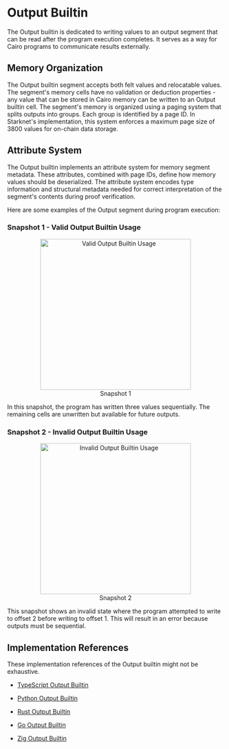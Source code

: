 # Output Builtin

The Output builtin is dedicated to writing values to an output segment that can be read after the program execution completes. It serves as a way for Cairo programs to communicate results externally.

## Memory Organization

The Output builtin segment accepts both felt values and relocatable values. The segment's memory cells have no validation or deduction properties - any value that can be stored in Cairo memory can be written to an Output builtin cell.
The segment's memory is organized using a paging system that splits outputs into groups. Each group is identified by a page ID. In Starknet's implementation, this system enforces a maximum page size of 3800 values for on-chain data storage.

## Attribute System

The Output builtin implements an attribute system for memory segment metadata. These attributes, combined with page IDs, define how memory values should be deserialized. The attribute system encodes type information and structural metadata needed for correct interpretation of the segment's contents during proof verification.

Here are some examples of the Output segment during program execution:

### Snapshot 1 - Valid Output Builtin Usage


<div align="center">
  <img src="valid-sequential-output.png" alt="Valid Output Builtin Usage" height="350px"/>
</div>
<div align="center">
  <span class="caption">Snapshot 1 </span>
</div>


In this snapshot, the program has written three values sequentially. The remaining cells are unwritten but available for future outputs.



### Snapshot 2 - Invalid Output Builtin Usage


<div align="center">
  <img src="Invalid-sequential-output.png" alt="Invalid Output Builtin Usage" height="350px"/>
</div>
<div align="center">
  <span class="caption">Snapshot 2 </span>
</div>


This snapshot shows an invalid state where the program attempted to write to offset 2 before writing to offset 1. This will result in an error because outputs must be sequential.


## Implementation References

These implementation references of the Output builtin might not be exhaustive.

* [TypeScript Output Builtin](https://github.com/kkrt-labs/cairo-vm-ts/blob/58fd07d81cff4a4bb45c30ab99976ba66f0576ad/src/builtins/output.ts) 

* [Python Output Builtin](https://github.com/starkware-libs/cairo-lang/blob/0e4dab8a6065d80d1c726394f5d9d23cb451706a/src/starkware/cairo/lang/vm/output_builtin_runner.py)

* [Rust Output Builtin](https://github.com/lambdaclass/cairo-vm/blob/41476335884bf600b62995f0c005be7d384eaec5/vm/src/vm/runners/builtin_runner/output.rs)

* [Go Output Builtin](https://github.com/NethermindEth/cairo-vm-go/blob/dc02d614497f5e59818313e02d2d2f321941cbfa/pkg/vm/builtins/output.go)

* [Zig Output Builtin](https://github.com/keep-starknet-strange/ziggy-starkdust/blob/55d83e61968336f6be93486d7acf8530ba868d7e/src/vm/builtins/builtin_runner/output.zig)